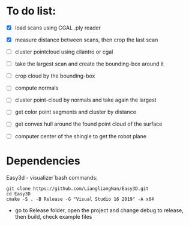 

# To do list:


- [x] load scans using CGAL .ply reader
- [x] measure distance between scans, then crop the last scan
- [ ] cluster pointcloud using cilantro or cgal
- [ ] take the largest scan and create the bounding-box around it
- [ ] crop cloud by the bounding-box
- [ ] compute normals
- [ ] cluster point-cloud by normals and take again the largest
- [ ] get color point segments and cluster by distance
- [ ] get convex hull around the found point cloud of the surface
- [ ] computer center of the shingle to get the robot plane



# Dependencies

Easy3d - visualizer`bash commands:

```
git clone https://github.com/LiangliangNan/Easy3D.git
cd Easy3D
cmake -S . -B Release -G "Visual Studio 16 2019" -A x64
```

* go to Release folder, open the project and change debug to release, then build, check example files
